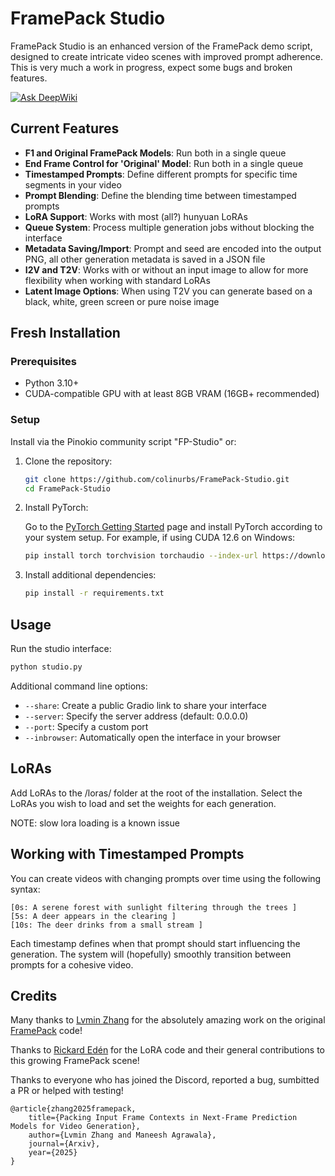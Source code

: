 # FramePack Studio

FramePack Studio is an enhanced version of the FramePack demo script, designed to create intricate video scenes with improved prompt adherence. This is very much a work in progress, expect some bugs and broken features. 

[![Ask DeepWiki](https://deepwiki.com/badge.svg)](https://deepwiki.com/colinurbs/FramePack-Studio)

## Current Features

- **F1 and Original FramePack Models**: Run both in a single queue
- **End Frame Control for 'Original' Model**: Run both in a single queue
- **Timestamped Prompts**: Define different prompts for specific time segments in your video
- **Prompt Blending**: Define the blending time between timestamped prompts
- **LoRA Support**: Works with most (all?) hunyuan LoRAs
- **Queue System**: Process multiple generation jobs without blocking the interface
- **Metadata Saving/Import**: Prompt and seed are encoded into the output PNG, all other generation metadata is saved in a JSON file
- **I2V and T2V**: Works with or without an input image to allow for more flexibility when working with standard LoRAs
- **Latent Image Options**: When using T2V you can generate based on a black, white, green screen or pure noise image


## Fresh Installation

### Prerequisites

- Python 3.10+
- CUDA-compatible GPU with at least 8GB VRAM (16GB+ recommended)

### Setup

Install via the Pinokio community script "FP-Studio" or:

1. Clone the repository:
   ```bash
   git clone https://github.com/colinurbs/FramePack-Studio.git
   cd FramePack-Studio
   ```

2. Install PyTorch:

   Go to the [PyTorch Getting Started](https://pytorch.org/get-started/locally/) page and install PyTorch according to your system setup.
   For example, if using CUDA 12.6 on Windows:
   ```bash
   pip install torch torchvision torchaudio --index-url https://download.pytorch.org/whl/cu126
   ```

3. Install additional dependencies:
   ```bash
   pip install -r requirements.txt
   ```

## Usage

Run the studio interface:

```bash
python studio.py
```

Additional command line options:
- `--share`: Create a public Gradio link to share your interface
- `--server`: Specify the server address (default: 0.0.0.0)
- `--port`: Specify a custom port
- `--inbrowser`: Automatically open the interface in your browser

## LoRAs

Add LoRAs to the /loras/ folder at the root of the installation. Select the LoRAs you wish to load and set the weights for each generation.

NOTE: slow lora loading is a known issue

## Working with Timestamped Prompts

You can create videos with changing prompts over time using the following syntax:

```
[0s: A serene forest with sunlight filtering through the trees ]
[5s: A deer appears in the clearing ]
[10s: The deer drinks from a small stream ]
```

Each timestamp defines when that prompt should start influencing the generation. The system will (hopefully) smoothly transition between prompts for a cohesive video.

## Credits
Many thanks to [Lvmin Zhang](https://github.com/lllyasviel) for the absolutely amazing work on the original [FramePack](https://github.com/lllyasviel/FramePack) code!

Thanks to [Rickard Edén](https://github.com/neph1) for the LoRA code and their general contributions to this growing FramePack scene!

Thanks to everyone who has joined the Discord, reported a bug, sumbitted a PR or helped with testing!



    @article{zhang2025framepack,
        title={Packing Input Frame Contexts in Next-Frame Prediction Models for Video Generation},
        author={Lvmin Zhang and Maneesh Agrawala},
        journal={Arxiv},
        year={2025}
    }
